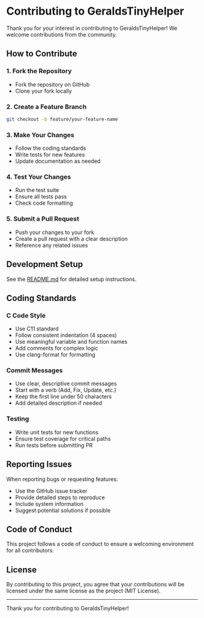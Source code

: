 # Contributing to GeraldsTinyHelper

Thank you for your interest in contributing to GeraldsTinyHelper! We welcome contributions from the community.

## How to Contribute

### 1. Fork the Repository
- Fork the repository on GitHub
- Clone your fork locally

### 2. Create a Feature Branch
```bash
git checkout -b feature/your-feature-name
```

### 3. Make Your Changes
- Follow the coding standards
- Write tests for new features
- Update documentation as needed

### 4. Test Your Changes
- Run the test suite
- Ensure all tests pass
- Check code formatting

### 5. Submit a Pull Request
- Push your changes to your fork
- Create a pull request with a clear description
- Reference any related issues

## Development Setup

See the [README.md](README.md) for detailed setup instructions.

## Coding Standards

### C Code Style
- Use C11 standard
- Follow consistent indentation (4 spaces)
- Use meaningful variable and function names
- Add comments for complex logic
- Use clang-format for formatting

### Commit Messages
- Use clear, descriptive commit messages
- Start with a verb (Add, Fix, Update, etc.)
- Keep the first line under 50 characters
- Add detailed description if needed

### Testing
- Write unit tests for new functions
- Ensure test coverage for critical paths
- Run tests before submitting PR

## Reporting Issues

When reporting bugs or requesting features:
- Use the GitHub issue tracker
- Provide detailed steps to reproduce
- Include system information
- Suggest potential solutions if possible

## Code of Conduct

This project follows a code of conduct to ensure a welcoming environment for all contributors.

## License

By contributing to this project, you agree that your contributions will be licensed under the same license as the project (MIT License).

---

Thank you for contributing to GeraldsTinyHelper!